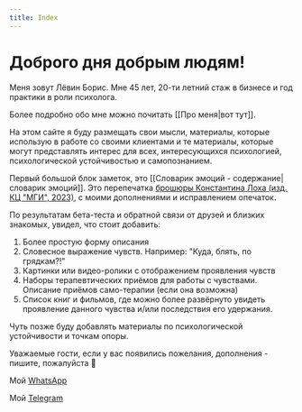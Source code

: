 ```yaml
---
title: Index
---
```


# Доброго дня добрым людям!

Меня зовут Лёвин Борис. Мне 45 лет, 20-ти летний стаж в бизнесе и год практики в роли психолога.

Более подробно обо мне можно почитать [[Про меня|вот тут]].

На этом сайте я буду размещать свои мысли, материалы, которые использую в работе со своими клиентами и те материалы, которые могут представлять интерес для всех, интересующихся психологией, психологической устойчивостью и самопознанием.

Первый большой блок заметок, это [[Словарик эмоций - содержание|словарик эмоций]]. Это перепечатка [брошюры Константина Лоха (изд. КЦ "МГИ", 2023)](https://nikbook.ru/product/slovarik-emotsiy/), с моими дополнениями и исправлением опечаток.

По результатам бета-теста и обратной связи от друзей и близких знакомых, увидел, что стоит добавить:
1. Более простую форму описания
2. Словесное выражение чувств. Например: "Куда, блять, по грядкам?!"
3. Картинки или видео-ролики с отображением проявления чувств
4. Наборы терапевтических приёмов для работы с чувствами. Описание приёмов само-терапии (если она возможна)
5. Список книг и фильмов, где можно более развёрнуто увидеть проявление данного чувства и/или последствия его удержания.

Чуть позже буду добавлять материалы по психологической устойчивости и точкам опоры.

Уважаемые гости, если у вас появились пожелания, дополнения - пишите, пожалуйста 🙏

Мой  [WhatsApp](https://wa.me/message/J6DTQO676MC2I1)

Мой [Telegram](https://t.me/boris_gestalt)

